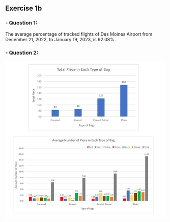 ## Exercise 1b

### - Question 1:
   The average percentage of tracked flights of Des Moines Airport from December 21, 2022, to January 19, 2023, is 92.08%.

### - Question 2:
![This_image](candyObservation1.jpg)
